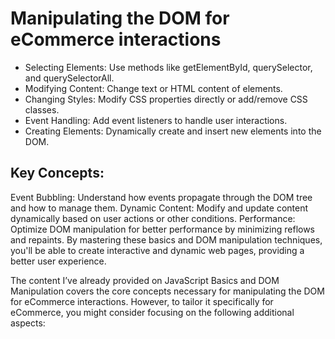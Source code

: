# Manipulating the DOM for eCommerce interactions
- Selecting Elements: Use methods like getElementById, querySelector, and querySelectorAll.
- Modifying Content: Change text or HTML content of elements.
- Changing Styles: Modify CSS properties directly or add/remove CSS classes.
- Event Handling: Add event listeners to handle user interactions.
- Creating Elements: Dynamically create and insert new elements into the DOM.


## Key Concepts:
Event Bubbling: Understand how events propagate through the DOM tree and how to manage them.
Dynamic Content: Modify and update content dynamically based on user actions or other conditions.
Performance: Optimize DOM manipulation for better performance by minimizing reflows and repaints.
By mastering these basics and DOM manipulation techniques, you'll be able to create interactive and dynamic web pages, providing a better user experience.

The content I’ve already provided on JavaScript Basics and DOM Manipulation covers the core concepts necessary for manipulating the DOM for eCommerce interactions. However, to tailor it specifically for eCommerce, you might consider focusing on the following additional aspects:
